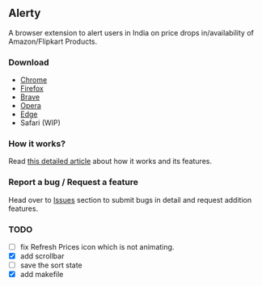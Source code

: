 ## Alerty
A browser extension to alert users in India on price drops in/availability of Amazon/Flipkart Products.

### Download
- [Chrome](https://chrome.google.com/webstore/detail/alerty/dgiijophonnffhikpbppaihmeialipoe?hl=en
)
- [Firefox](https://addons.mozilla.org/en-US/firefox/addon/alerty/
)
- [Brave](https://chrome.google.com/webstore/detail/alerty/dgiijophonnffhikpbppaihmeialipoe?hl=en)
- [Opera](https://chrome.google.com/webstore/detail/alerty/dgiijophonnffhikpbppaihmeialipoe?hl=en
)
- [Edge](https://microsoftedge.microsoft.com/addons/detail/alerty/bkmppchollpfckgdhpceammppkjjokjh
)
- Safari (WIP)

### How it works?
Read [this detailed article](https://mytrikks.blogspot.com/2023/04/alerty.html) about how it works and its features.

### Report a bug / Request a feature
Head over to [Issues](https://github.com/Vikasg7/UnQuote-for-Gmail/issues) section to submit bugs in detail and request addition features.

### TODO
- [ ] fix Refresh Prices icon which is not animating.
- [x] add scrollbar
- [ ] save the sort state
- [x] add makefile